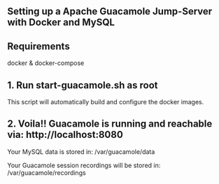 ## Setting up a Apache Guacamole Jump-Server with Docker and MySQL

## Requirements
docker & docker-compose

## 1. Run start-guacamole.sh as root
This script will automatically build and configure the docker images. 

## 2. Voila!! Guacamole is running and reachable via: http://localhost:8080

Your MySQL data is stored in:
/var/guacamole/data

Your Guacamole session recordings will be stored in: 
/var/guacamole/recordings

